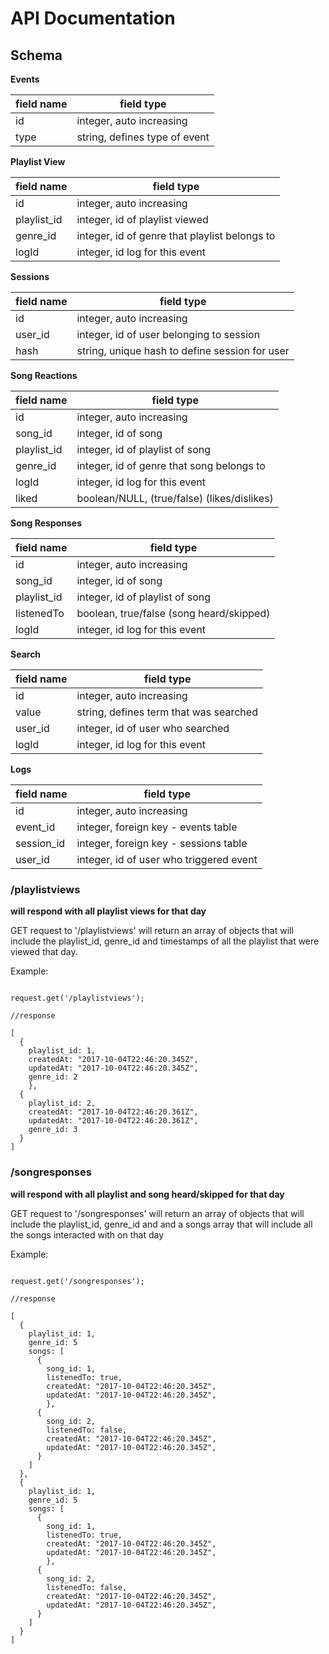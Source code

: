 # API Documentation

## Schema

**Events**

|field name    |field type                                    |
|--------------|----------------------------------------------|
|id            |integer, auto increasing                      |
|type          |string, defines type of event                 |



**Playlist View**

|field name    |field type                                    |
|--------------|----------------------------------------------|
|id            |integer, auto increasing                      |
|playlist_id   |integer, id of playlist viewed                |
|genre_id      |integer, id of genre that playlist belongs to |
|logId         |integer, id log for this event                |


**Sessions**

|field name    |field type                                    |
|--------------|----------------------------------------------|
|id            |integer, auto increasing                      |
|user_id       |integer, id of user belonging to session      |
|hash          |string, unique hash to define session for user|


**Song Reactions**

|field name    |field type                                    |
|--------------|----------------------------------------------|
|id            |integer, auto increasing                      |
|song_id       |integer, id of song                           |
|playlist_id   |integer, id of playlist of song               |
|genre_id      |integer, id of genre that song belongs to     |
|logId         |integer, id log for this event                |
|liked         |boolean/NULL, (true/false) (likes/dislikes)   |


**Song Responses**

|field name    |field type                                    |
|--------------|----------------------------------------------|
|id            |integer, auto increasing                      |
|song_id       |integer, id of song                           |
|playlist_id   |integer, id of playlist of song               |
|listenedTo    |boolean, true/false (song heard/skipped)      |
|logId         |integer, id log for this event                |



**Search**

|field name    |field type                                    |
|--------------|----------------------------------------------|
|id            |integer, auto increasing                      |
|value         |string, defines term that was searched        |
|user_id       |integer, id of user who searched              |
|logId         |integer, id log for this event                |



**Logs**

|field name    |field type                                    |
|--------------|----------------------------------------------|
|id            |integer, auto increasing                      |
|event_id      |integer, foreign key - events table           |
|session_id    |integer, foreign key - sessions table         |
|user_id       |integer, id of user who triggered event       |


### /playlistviews

**will respond with all playlist views for that day**

GET request to '/playlistviews' will return an array of objects that will include the playlist_id, genre_id and timestamps of all the playlist that were viewed that day.

Example:

```

request.get('/playlistviews');

//response

[
  {
    playlist_id: 1,
    createdAt: "2017-10-04T22:46:20.345Z",
    updatedAt: "2017-10-04T22:46:20.345Z",
    genre_id: 2
    },
  {
    playlist_id: 2,
    createdAt: "2017-10-04T22:46:20.361Z",
    updatedAt: "2017-10-04T22:46:20.361Z",
    genre_id: 3
  }
]

```

### /songresponses

**will respond with all playlist and song heard/skipped for that day**

GET request to '/songresponses' will return an array of objects that will include the playlist_id, genre_id and and a songs array that will include all the songs interacted with on that day

Example:

```

request.get('/songresponses');

//response

[
  {
    playlist_id: 1,
    genre_id: 5
    songs: [
      {
        song_id: 1,
        listenedTo: true,
        createdAt: "2017-10-04T22:46:20.345Z",
        updatedAt: "2017-10-04T22:46:20.345Z",
        },
      {
        song_id: 2,
        listenedTo: false,
        createdAt: "2017-10-04T22:46:20.345Z",
        updatedAt: "2017-10-04T22:46:20.345Z",
      }
    ]
  },
  {
    playlist_id: 1,
    genre_id: 5
    songs: [
      {
        song_id: 1,
        listenedTo: true,
        createdAt: "2017-10-04T22:46:20.345Z",
        updatedAt: "2017-10-04T22:46:20.345Z",
        },
      {
        song_id: 2,
        listenedTo: false,
        createdAt: "2017-10-04T22:46:20.345Z",
        updatedAt: "2017-10-04T22:46:20.345Z",
      }
    ]
  }
]

```
